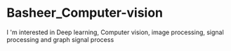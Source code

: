 # Basheer_Computer-vision
I 'm interested in Deep learning, Computer vision, image processing, signal processing and graph signal process 
